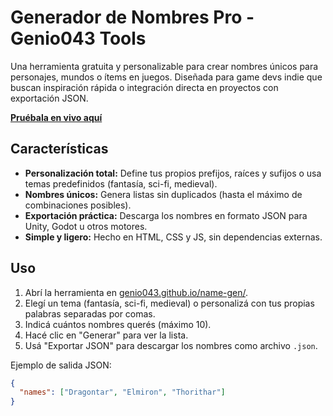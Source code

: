 # Generador de Nombres Pro - Genio043 Tools

Una herramienta gratuita y personalizable para crear nombres únicos para personajes, mundos o ítems en juegos. Diseñada para game devs indie que buscan inspiración rápida o integración directa en proyectos con exportación JSON.

**[Pruébala en vivo aquí](https://genio043.github.io/name-gen/)**

## Características
- **Personalización total:** Define tus propios prefijos, raíces y sufijos o usa temas predefinidos (fantasía, sci-fi, medieval).  
- **Nombres únicos:** Genera listas sin duplicados (hasta el máximo de combinaciones posibles).  
- **Exportación práctica:** Descarga los nombres en formato JSON para Unity, Godot u otros motores.  
- **Simple y ligero:** Hecho en HTML, CSS y JS, sin dependencias externas.  

## Uso
1. Abrí la herramienta en [genio043.github.io/name-gen/](https://genio043.github.io/name-gen/).  
2. Elegí un tema (fantasía, sci-fi, medieval) o personalizá con tus propias palabras separadas por comas.  
3. Indicá cuántos nombres querés (máximo 10).  
4. Hacé clic en "Generar" para ver la lista.  
5. Usá "Exportar JSON" para descargar los nombres como archivo `.json`.  

Ejemplo de salida JSON:
```json
{
  "names": ["Dragontar", "Elmiron", "Thorithar"]
}
